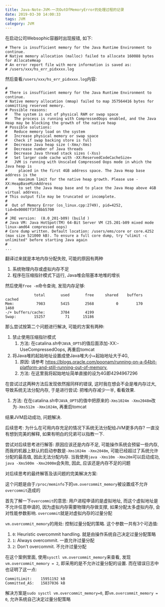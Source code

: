 ```yaml
---
title: Java-Note-JVM-一次OutOfMemoryError的处理过程的记录
date: 2019-03-30 14:00:33
tags: JVM
category: JVM
---
```

在启动公司Websophic容器时出现报错, 如下:
```shell
# There is insufficient memory for the Java Runtime Environment to continue.
# Native memory allocation (malloc) failed to allocate 160088 bytes for AllocateHeap
# An error report file with more information is saved as:
# /users/xxx/hs_err_pidxxxx.log
```
然后查看`/users/xxx/hs_err_pidxxxx.log`内容: 
```shell
#
# There is insufficient memory for the Java Runtime Environment to continue.
# Native memory allocation (mmap) failed to map 357564416 bytes for committing reserved memory.
# Possible reasons:
#   The system is out of physical RAM or swap space
#   The process is running with CompressedOops enabled, and the Java Heap may be blocking the growth of the native heap
# Possible solutions:
#   Reduce memory load on the system
#   Increase physical memory or swap space
#   Check if swap backing store is full
#   Decrease Java heap size (-Xmx/-Xms)
#   Decrease number of Java threads
#   Decrease Java thread stack sizes (-Xss)
#   Set larger code cache with -XX:ReservedCodeCacheSize=
#   JVM is running with Unscaled Compressed Oops mode in which the Java heap is
#     placed in the first 4GB address space. The Java Heap base address is the
#     maximum limit for the native heap growth. Please use -XX:HeapBaseMinAddress
#     to set the Java Heap base and to place the Java Heap above 4GB virtual address.
# This output file may be truncated or incomplete.
#
#  Out of Memory Error (os_linux.cpp:2749), pid=4252, tid=0x00007f3f38bb5700
#
# JRE version:  (8.0_201-b09) (build )
# Java VM: Java HotSpot(TM) 64-Bit Server VM (25.201-b09 mixed mode linux-amd64 compressed oops)
# Core dump written. Default location: /users/ems/core or core.4252 (max size 521000 kB). To ensure a full core dump, try "ulimit -c unlimited" before starting Java again
#
...
```
翻译过来就是本地内存分配失败, 可能的原因有两种    
  1. 系统物理内存或虚拟内存不足
  2. 程序在压缩指针模式下运行, Java堆会阻塞本地堆的增长   

然后使用`free -m`命令查询, 发现内存足够:
```shell
             total       used       free     shared    buffers     cached
Mem:          7983       5415       2568          0        170       1460
-/+ buffers/cache:       3784       4199
Swap:        15257         71      15186
```
那么尝试按第二个问题进行解决, 可能的方案有两种:
  1. 禁止使用压缩指针模式
     1. 方法: 在catalina.sh中`JAVA_OPTS`的值后面添加-XX:-UseCompressedOops, 再重启tomcat
  2. 将Java堆的起始地址设置成使Java堆大小+起始地址大于4G, 
     1. 原因: 请参考 https://blogs.oracle.com/poonam/running-on-a-64bit-platform-and-still-running-out-of-memory, 
     2. 方法: 在这里我将起始地址简单直接的设为4G即4294967296

在尝试过这两种方法后发现依然报同样的错误, 这时我在想会不会是堆内存过大, 导致系统无法分配内存, 于是进行尝试: 把堆内存减少一半, 看看效果.
  1. 方法: 在在catalina.sh中`JAVA_OPTS`的值中把原来的`-Xms1024m -Xmx2048m`改为`-Xms512m -Xmx1024m`, 再重启tomcat

结果JVM启动成功, 问题解决.

后续思考: 为什么在可用内存充足的情况下系统无法分配给JVM更多内存? 一直没有想到完美的解释, 如果有明白的兄弟可以指教一下.

尝试对后续思考进行解答: 原因应该还是内存不足, 可能操作系统会预留一些内存, 而我的机器上默认的启动参数是`-Xms1024m -Xmx2048m`, 可能已经超过了系统允许分配的最高值, 因此无法分配内存. 当我使用`java -Xms10m -Xmx20m`可以启动成功, `java -Xms500m -Xmx2000m`会失败, 因此, 应该还是内存不足的问题

对后续思考的最终解答及该问题的完美解决方案:

这个问题是由于`/proc/meminfo`下的`vm.overcommit_memory`被设置成不允许`overcommit`造成的

首先了解一下`overcommit`的意思: 用户进程申请的是虚拟地址, 而这个虚拟地址是不允许任意申请的, 因为虚拟内存需要物理内存做支撑, 如果分配太多虚拟内存, 会对性能参数影响. `overcommit`就是对虚拟内存的过量分配

`vm.overcommit_memory`的用处: 控制过量分配的策略. 这个参数一共有3个可选值:
  1. `0`: Heuristic overcommit handling. 就是由操作系统自己决定过量分配策略
  2. `1`: Always overcommit. 一直允许过量分配
  3. `2`: Don't overcommit. 不允许过量分配

在这个案例里面, 使用`sysctl vm.overcommit_memory`来查看, 发现`vm.overcommit_memory = 2`, 即采用的是不允许过量分配的设置. 而在错误日志中也证明了这一点:
```shell
CommitLimit:    15951192 kB
Committed_AS:   15837036 kB
```
解决方案是`sudo sysctl vm.overcommit_memory=0`, 即`vm.overcommit_memory = 0`, 允许系统自己决定过量分配策略